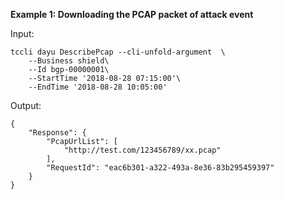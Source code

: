 **Example 1: Downloading the PCAP packet of attack event**



Input: 

```
tccli dayu DescribePcap --cli-unfold-argument  \
    --Business shield\
    --Id bgp-00000001\
    --StartTime '2018-08-28 07:15:00'\
    --EndTime '2018-08-28 10:05:00'
```

Output: 
```
{
    "Response": {
        "PcapUrlList": [
            "http://test.com/123456789/xx.pcap"
        ],
        "RequestId": "eac6b301-a322-493a-8e36-83b295459397"
    }
}
```

